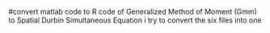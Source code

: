 #convert matlab code to R code of Generalized Method of Moment (Gmm) to Spatial Durbin Simultaneous Equation
i try to convert the six files into one

